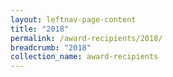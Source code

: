 ```yaml
---
layout: leftnav-page-content
title: "2018"
permalink: /award-recipients/2018/
breadcrumb: "2018"
collection_name: award-recipients
---
```

